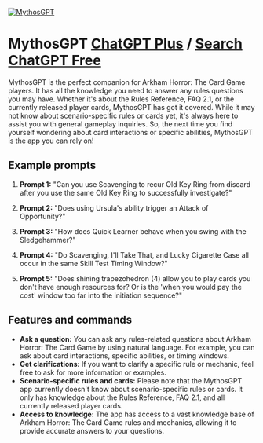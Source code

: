 
[![MythosGPT](https://files.oaiusercontent.com/file-HlqYsa5PVTU5VsSsS9ocMt2V?se=2123-10-16T23%3A01%3A38Z&sp=r&sv=2021-08-06&sr=b&rscc=max-age%3D31536000%2C%20immutable&rscd=attachment%3B%20filename%3Da45db462-19c6-44af-b23d-613b1a7d2bd4.png&sig=Kj1mtiQl4MlmE5kV%2B2Ax/XhkKTX2ki6%2BPec7u/9d60U%3D)](https://chat.openai.com/g/g-s1VWJ5dcs-mythosgpt)

# MythosGPT [ChatGPT Plus](https://chat.openai.com/g/g-s1VWJ5dcs-mythosgpt) / [Search ChatGPT Free](https://gptcall.net/index.html#/?search=MythosGPT)

MythosGPT is the perfect companion for Arkham Horror: The Card Game players. It has all the knowledge you need to answer any rules questions you may have. Whether it's about the Rules Reference, FAQ 2.1, or the currently released player cards, MythosGPT has got it covered. While it may not know about scenario-specific rules or cards yet, it's always here to assist you with general gameplay inquiries. So, the next time you find yourself wondering about card interactions or specific abilities, MythosGPT is the app you can rely on!

## Example prompts

1. **Prompt 1:** "Can you use Scavenging to recur Old Key Ring from discard after you use the same Old Key Ring to successfully investigate?"

2. **Prompt 2:** "Does using Ursula's ability trigger an Attack of Opportunity?"

3. **Prompt 3:** "How does Quick Learner behave when you swing with the Sledgehammer?"

4. **Prompt 4:** "Do Scavenging, I'll Take That, and Lucky Cigarette Case all occur in the same Skill Test Timing Window?"

5. **Prompt 5:** "Does shining trapezohedron (4) allow you to play cards you don't have enough resources for? Or is the 'when you would pay the cost' window too far into the initiation sequence?"

## Features and commands

- **Ask a question:** You can ask any rules-related questions about Arkham Horror: The Card Game by using natural language. For example, you can ask about card interactions, specific abilities, or timing windows.
- **Get clarifications:** If you want to clarify a specific rule or mechanic, feel free to ask for more information or examples.
- **Scenario-specific rules and cards:** Please note that the MythosGPT app currently doesn't know about scenario-specific rules or cards. It only has knowledge about the Rules Reference, FAQ 2.1, and all currently released player cards.
- **Access to knowledge:** The app has access to a vast knowledge base of Arkham Horror: The Card Game rules and mechanics, allowing it to provide accurate answers to your questions.


